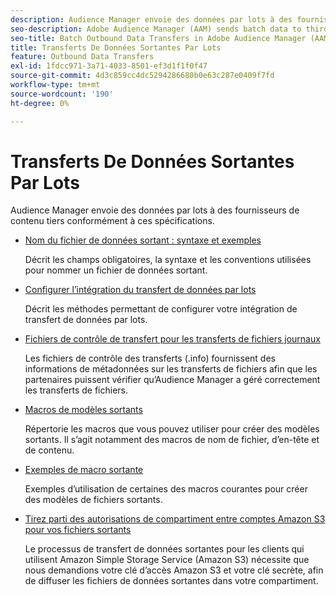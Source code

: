 ```yaml
---
description: Audience Manager envoie des données par lots à des fournisseurs de contenu tiers conformément à ces spécifications.
seo-description: Adobe Audience Manager (AAM) sends batch data to third-party content providers according to these specifications.
seo-title: Batch Outbound Data Transfers in Adobe Audience Manager (AAM)
title: Transferts De Données Sortantes Par Lots
feature: Outbound Data Transfers
exl-id: 1fdcc971-3a71-4033-8501-ef3d1f1f0f47
source-git-commit: 4d3c859cc4dc5294286680b0e63c287e0409f7fd
workflow-type: tm+mt
source-wordcount: '190'
ht-degree: 0%

---
```


# Transferts De Données Sortantes Par Lots

Audience Manager envoie des données par lots à des fournisseurs de contenu tiers conformément à ces spécifications.

* [Nom du fichier de données sortant : syntaxe et exemples](/help/using/integration/receiving-audience-data/batch-outbound-transfers/outbound-file-name-contents.md)

  Décrit les champs obligatoires, la syntaxe et les conventions utilisées pour nommer un fichier de données sortant.

* [Configurer l’intégration du transfert de données par lots](batch-server-configuration.md)

  Décrit les méthodes permettant de configurer votre intégration de transfert de données par lots.

* [Fichiers de contrôle de transfert pour les transferts de fichiers journaux](/help/using/integration/receiving-audience-data/batch-outbound-transfers/transfer-control-files.md)

  Les fichiers de contrôle des transferts (.info) fournissent des informations de métadonnées sur les transferts de fichiers afin que les partenaires puissent vérifier qu’Audience Manager a géré correctement les transferts de fichiers.

* [Macros de modèles sortants](/help/using/integration/receiving-audience-data/batch-outbound-transfers/outbound-template-macros.md)

  Répertorie les macros que vous pouvez utiliser pour créer des modèles sortants. Il s’agit notamment des macros de nom de fichier, d’en-tête et de contenu.

* [Exemples de macro sortante](/help/using/integration/receiving-audience-data/batch-outbound-transfers/outbound-macro-examples.md)

  Exemples d’utilisation de certaines des macros courantes pour créer des modèles de fichiers sortants.

* [Tirez parti des autorisations de compartiment entre comptes Amazon S3 pour vos fichiers sortants](/help/using/integration/receiving-audience-data/batch-outbound-transfers/authorize-s3-cross-bucket.md)

  Le processus de transfert de données sortantes pour les clients qui utilisent Amazon Simple Storage Service (Amazon S3) nécessite que nous demandions votre clé d’accès Amazon S3 et votre clé secrète, afin de diffuser les fichiers de données sortantes dans votre compartiment.
